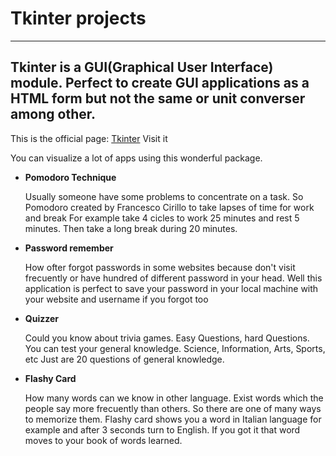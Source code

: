 # Tkinter projects 
---
## Tkinter is a GUI(Graphical User Interface) module. Perfect to create GUI applications as a HTML form but not the same or unit converser among other.
This is the official page: [Tkinter](https://docs.python.org/es/3/library/tkinter.html) Visit it

You can visualize a lot of apps using this wonderful package.

* **Pomodoro Technique**

  Usually someone have some problems to concentrate on a task. So Pomodoro created by Francesco Cirillo to take lapses of time for work and break
  For example take 4 cicles to work 25 minutes and rest 5 minutes. Then take a long break during 20 minutes.
  
* **Password remember**

  How ofter forgot passwords in some websites because don't visit frecuently or have hundred of different password in your head.
  Well this application is perfect to save your password in your local machine with your website and username if you forgot too
  
* **Quizzer**

  Could you know about trivia games. Easy Questions, hard Questions. You can test your general knowledge. Science, Information, Arts, Sports, etc
  Just are 20 questions of general knowledge.

* **Flashy Card**

  How many words can we know in other language. Exist words which the people say more frecuently than others. 
  So there are one of many ways to memorize them. Flashy card shows you a word in Italian language for example and after 3 seconds turn to English. If you got it that word moves to your book of words learned. 